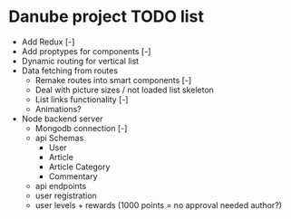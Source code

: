 # Danube project TODO list

- Add Redux [-]
- Add proptypes for components [-]
- Dynamic routing for vertical list
- Data fetching from routes 
    - Remake routes into smart components [-]
    - Deal with picture sizes / not loaded list skeleton
    - List links functionality [-]
    - Animations?
- Node backend server
    - Mongodb connection [-]
    - api Schemas
        - User
        - Article
        - Article Category
        - Commentary
    - api endpoints
    - user registration
    - user levels + rewards (1000 points = no approval needed author?)